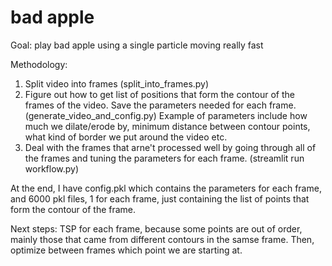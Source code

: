 # bad apple

Goal: play bad apple using a single particle moving really fast

Methodology:

1. Split video into frames (split_into_frames.py)
2. Figure out how to get list of positions that form the contour of the frames of the video. Save the parameters needed for each frame. (generate_video_and_config.py)
Example of parameters include how much we dilate/erode by, minimum distance between contour points, what kind of border we put around the video etc.
3. Deal with the frames that arne't processed well by going through all of the frames and tuning the parameters for each frame. (streamlit run workflow.py)

At the end, I have config.pkl which contains the parameters for each frame, and 6000 pkl files, 1 for each frame, just containing the list of points that form the contour of the frame.

Next steps: 
TSP for each frame, because some points are out of order, mainly those that came from different contours in the samse frame.
Then, optimize between frames which point we are starting at.